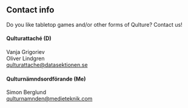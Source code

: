 ## Contact info

Do you like tabletop games and/or other forms of Qulture? Contact us!

#### Qulturattaché (D)

Vanja Grigoriev</br>
Oliver Lindgren</br>
[qulturattache@datasektionen.se](mailto:qulturattache@datasektionen.se)

#### Qulturnämndsordförande (Me)

Simon Berglund</br>
[qulturnamnden@medieteknik.com](mailto:qulturnamnden@medieteknik.com)
